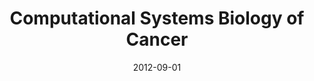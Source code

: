 ---
title: "Computational Systems Biology of Cancer"
collection: publications
permalink: /publications/2012-09-01-Computational-Systems-Biology-of-Cancer
date: 2012-09-01
paperurl: 'https://www.cancer-systems-biology.net'
citation: 'E.&nbsp;Barillot, L.&nbsp;Calzone, P.&nbsp;Hupé, J.-P. Vert, &amp; A.&nbsp;Zinovyev.
<em>Computational Systems Biology of Cancer</em>.
CRC Press, 2012.'
---